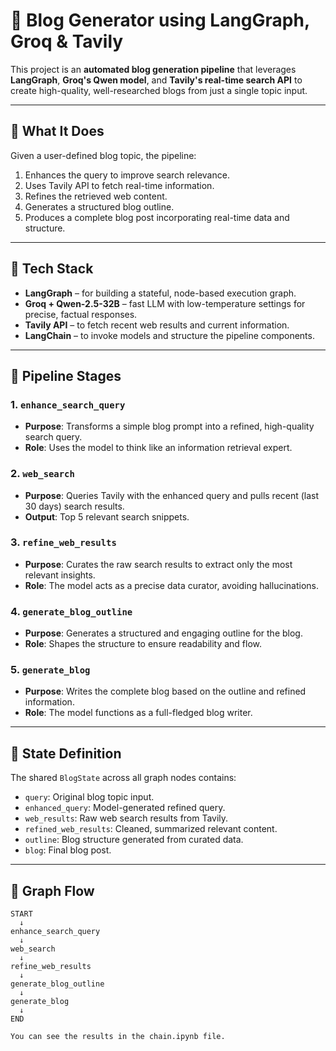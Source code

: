 # 🧠 Blog Generator using LangGraph, Groq & Tavily

This project is an **automated blog generation pipeline** that leverages **LangGraph**, **Groq's Qwen model**, and **Tavily's real-time search API** to create high-quality, well-researched blogs from just a single topic input.

---

## 🚀 What It Does

Given a user-defined blog topic, the pipeline:
1. Enhances the query to improve search relevance.
2. Uses Tavily API to fetch real-time information.
3. Refines the retrieved web content.
4. Generates a structured blog outline.
5. Produces a complete blog post incorporating real-time data and structure.

---

## 🧩 Tech Stack

- **LangGraph** – for building a stateful, node-based execution graph.
- **Groq + Qwen-2.5-32B** – fast LLM with low-temperature settings for precise, factual responses.
- **Tavily API** – to fetch recent web results and current information.
- **LangChain** – to invoke models and structure the pipeline components.

---

## 🧠 Pipeline Stages

### 1. `enhance_search_query`
- **Purpose**: Transforms a simple blog prompt into a refined, high-quality search query.
- **Role**: Uses the model to think like an information retrieval expert.

### 2. `web_search`
- **Purpose**: Queries Tavily with the enhanced query and pulls recent (last 30 days) search results.
- **Output**: Top 5 relevant search snippets.

### 3. `refine_web_results`
- **Purpose**: Curates the raw search results to extract only the most relevant insights.
- **Role**: The model acts as a precise data curator, avoiding hallucinations.

### 4. `generate_blog_outline`
- **Purpose**: Generates a structured and engaging outline for the blog.
- **Role**: Shapes the structure to ensure readability and flow.

### 5. `generate_blog`
- **Purpose**: Writes the complete blog based on the outline and refined information.
- **Role**: The model functions as a full-fledged blog writer.

---

## 🧾 State Definition

The shared `BlogState` across all graph nodes contains:

- `query`: Original blog topic input.
- `enhanced_query`: Model-generated refined query.
- `web_results`: Raw web search results from Tavily.
- `refined_web_results`: Cleaned, summarized relevant content.
- `outline`: Blog structure generated from curated data.
- `blog`: Final blog post.

---

## 🔁 Graph Flow

```text
START
  ↓
enhance_search_query
  ↓
web_search
  ↓
refine_web_results
  ↓
generate_blog_outline
  ↓
generate_blog
  ↓
END

You can see the results in the chain.ipynb file.